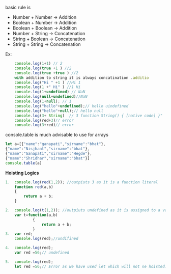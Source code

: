 basic rule is 
* Number + Number -> Addition
* Boolean + Number -> Addition
* Boolean + Boolean -> Addition
* Number + String -> Concatenation
* String + Boolean -> Concatenation
* String + String -> Concatenation

Ex:
```javascript
    console.log(1+1) // 2
    console.log(true +1 ) //2
    console.log(true +true ) //2
    with addition to string it is always concatination .additio
    console.log("Hi " +1 ) //Hi 1
    console.log(1 +" Hi" ) //1 Hi
    console.log(1+undefined) // NaN
    console.log(null+undefined)//NaN
    console.log(1+null); // 1 
    console.log("hello"+undefined);// hello uindefined
    console.log("hello"+null);// hello null
    console.log(3+ String)  // 3 function String() { [native code] }"
    console.log(red+3)// error
    console.log(3+red)// error
```
console.table is much advisable to use for arrays 

```javascript
let a=[{"name":"ganapati","sirname":"bhat"},
{"name":"Nisjhant","sirname":"bhat"},
{"name":"Ganapati","sirname":"Hegde"},
{"name":"Shridhar","sirname":"bhat"}]
console.table(a)
```
**Hoisting Logics**
```javascript
1.  console.log(red(1,2)); //outpiuts 3 as it is a function literal 
    function red(a,b)
    {
        return a + b;
    }

2.  console.log(t(1,2)); //outpiuts undefined as it is assigned to a variable which will be hoisted       during interpretation 
    var t=function(a,b)
            {
                return a + b;
            }
3.  var red;
    console.log(red);//undifined

4.  console.log(red);
    var red =56;// undefined 

5.  console.log(red);
    let red =56;// Error as we have used let which will not ne hoisted.
```
